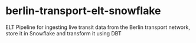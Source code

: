 # berlin-transport-elt-snowflake
ELT Pipeline for ingesting live transit data from the Berlin transport network, store it in Snowflake and transform it using DBT 
